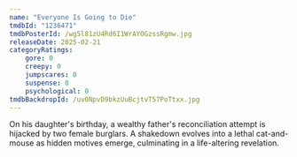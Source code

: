 ```yaml
---
name: "Everyone Is Going to Die"
tmdbId: "1236471"
tmdbPosterId: /wg5l81zU4Rd6I1WrAYOGzssRgmw.jpg
releaseDate: 2025-02-21
categoryRatings:
    gore: 0
    creepy: 0
    jumpscares: 0
    suspense: 0
    psychological: 0
tmdbBackdropId: /uv0NpvD9bkzUuBcjtvT57PoTtxx.jpg
---
```

On his daughter's birthday, a wealthy father's reconciliation attempt is hijacked by two female burglars. A shakedown evolves into a lethal cat-and-mouse as hidden motives emerge, culminating in a life-altering revelation.
